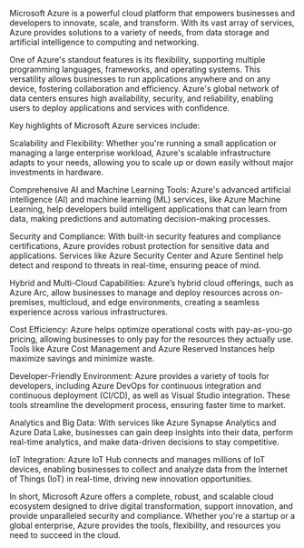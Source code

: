 Microsoft Azure is a powerful cloud platform that empowers businesses and developers to innovate, scale, and transform. With its vast array of services, Azure provides solutions to a variety of needs, from data storage and artificial intelligence to computing and networking.

One of Azure's standout features is its flexibility, supporting multiple programming languages, frameworks, and operating systems. This versatility allows businesses to run applications anywhere and on any device, fostering collaboration and efficiency. Azure's global network of data centers ensures high availability, security, and reliability, enabling users to deploy applications and services with confidence.

Key highlights of Microsoft Azure services include:

Scalability and Flexibility: Whether you're running a small application or managing a large enterprise workload, Azure's scalable infrastructure adapts to your needs, allowing you to scale up or down easily without major investments in hardware.

Comprehensive AI and Machine Learning Tools: Azure's advanced artificial intelligence (AI) and machine learning (ML) services, like Azure Machine Learning, help developers build intelligent applications that can learn from data, making predictions and automating decision-making processes.

Security and Compliance: With built-in security features and compliance certifications, Azure provides robust protection for sensitive data and applications. Services like Azure Security Center and Azure Sentinel help detect and respond to threats in real-time, ensuring peace of mind.

Hybrid and Multi-Cloud Capabilities: Azure’s hybrid cloud offerings, such as Azure Arc, allow businesses to manage and deploy resources across on-premises, multicloud, and edge environments, creating a seamless experience across various infrastructures.

Cost Efficiency: Azure helps optimize operational costs with pay-as-you-go pricing, allowing businesses to only pay for the resources they actually use. Tools like Azure Cost Management and Azure Reserved Instances help maximize savings and minimize waste.

Developer-Friendly Environment: Azure provides a variety of tools for developers, including Azure DevOps for continuous integration and continuous deployment (CI/CD), as well as Visual Studio integration. These tools streamline the development process, ensuring faster time to market.

Analytics and Big Data: With services like Azure Synapse Analytics and Azure Data Lake, businesses can gain deep insights into their data, perform real-time analytics, and make data-driven decisions to stay competitive.

IoT Integration: Azure IoT Hub connects and manages millions of IoT devices, enabling businesses to collect and analyze data from the Internet of Things (IoT) in real-time, driving new innovation opportunities.

In short, Microsoft Azure offers a complete, robust, and scalable cloud ecosystem designed to drive digital transformation, support innovation, and provide unparalleled security and compliance. Whether you're a startup or a global enterprise, Azure provides the tools, flexibility, and resources you need to succeed in the cloud.

